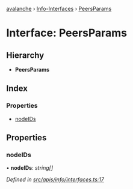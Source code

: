 [avalanche](../README.md) › [Info-Interfaces](../modules/info_interfaces.md) › [PeersParams](info_interfaces.peersparams.md)

# Interface: PeersParams

## Hierarchy

* **PeersParams**

## Index

### Properties

* [nodeIDs](info_interfaces.peersparams.md#nodeids)

## Properties

###  nodeIDs

• **nodeIDs**: *string[]*

*Defined in [src/apis/info/interfaces.ts:17](https://github.com/ava-labs/avalanchejs/blob/8033096/src/apis/info/interfaces.ts#L17)*
